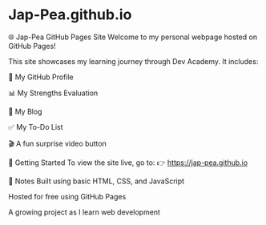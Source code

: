# Jap-Pea.github.io

🌐 Jap-Pea GitHub Pages Site
Welcome to my personal webpage hosted on GitHub Pages!

This site showcases my learning journey through Dev Academy. It includes:

🔗 My GitHub Profile

📊 My Strengths Evaluation

📝 My Blog

✅ My To-Do List

🎬 A fun surprise video button

🚀 Getting Started
To view the site live, go to:
👉 https://jap-pea.github.io

📌 Notes
Built using basic HTML, CSS, and JavaScript

Hosted for free using GitHub Pages

A growing project as I learn web development